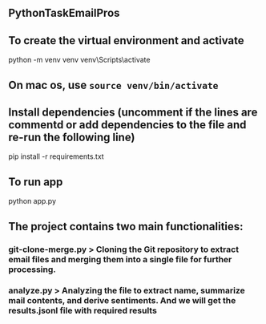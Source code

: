 ## PythonTaskEmailPros
## To create the virtual environment and activate
python -m venv venv
venv\Scripts\activate
## On mac os, use `source venv/bin/activate`

## Install dependencies (uncomment if the lines are commentd or add dependencies to the file and re-run the following line)
pip install -r requirements.txt

## To run app 
python app.py

## The project contains two main functionalities:
### git-clone-merge.py > Cloning the Git repository to extract email files and merging them into a single file for further processing.
### analyze.py > Analyzing the file to extract name, summarize mail contents, and derive sentiments. And we will get the results.jsonl file with required results 
